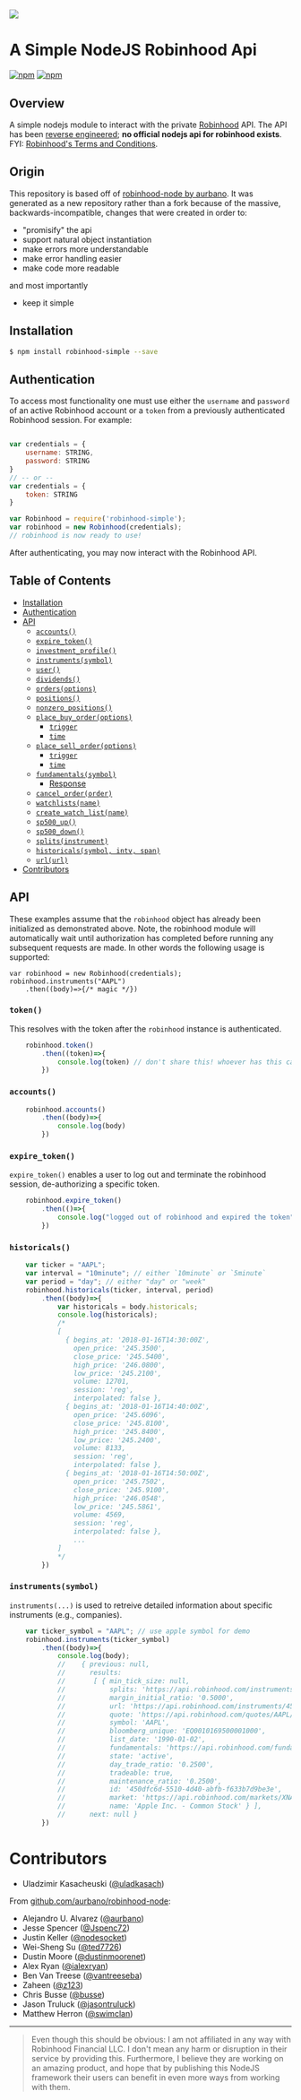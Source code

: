 <h1><img src="https://raw.githubusercontent.com/uladkasach/robinhood-simple-node/master/.github/robinhood-node.png"/></h1>


# A Simple NodeJS Robinhood Api


[![npm](https://img.shields.io/npm/v/robinhood-simple.svg?style=flat-square)](https://www.npmjs.com/package/robinhood-simple)
[![npm](https://img.shields.io/npm/dm/robinhood-simple.svg)](https://www.npmjs.com/package/robinhood-simple)

## Overview
A simple nodejs module to interact with the private [Robinhood](https://www.robinhood.com/) API. The API has been [reverse engineered](https://github.com/sanko/Robinhood); **no official nodejs api for robinhood exists**. FYI: [Robinhood's Terms and Conditions](https://brokerage-static.s3.amazonaws.com/assets/robinhood/legal/Robinhood%20Terms%20and%20Conditions.pdf).

## Origin
This repository is based off of [robinhood-node by aurbano](https://github.com/aurbano/robinhood-node). It was generated as a new repository rather than a fork because of the massive, backwards-incompatible, changes that were created in order to:
- "promisify" the api
- support natural object instantiation
- make errors more understandable
- make error handling easier
- make code more readable

and most importantly
- keep it simple



## Installation
```bash
$ npm install robinhood-simple --save
```

## Authentication

To access most functionality one must use either the `username` and `password` of an active Robinhood account or a `token` from a previously authenticated Robinhood session. For example:


```js

var credentials = {
    username: STRING,
    password: STRING
}
// -- or --
var credentials = {
    token: STRING
}

var Robinhood = require('robinhood-simple');
var robinhood = new Robinhood(credentials);
// robinhood is now ready to use!

```

After authenticating, you may now interact with the Robinhood API.




## Table of Contents

<!-- toc -->
  * [Installation](#installation)
  * [Authentication](#authentication)
  * [API](#api)
    * [`accounts()`](#accounts)
    * [`expire_token()`](#expire_token)
    * [`investment_profile()`](#investment_profile)
    * [`instruments(symbol)`](#instrumentssymbol)
    * [`user()`](#user)
    * [`dividends()`](#dividends)
    * [`orders(options)`](#ordersoptions)
    * [`positions()`](#positions)
    * [`nonzero_positions()`](#nonzero_positions)
    * [`place_buy_order(options)`](#place-buy-orderoptions)
      * [`trigger`](#trigger)
      * [`time`](#time)
    * [`place_sell_order(options)`](#place-sell-orderoptions)
      * [`trigger`](#trigger)
      * [`time`](#time)
    * [`fundamentals(symbol)`](#fundamentalssymbol)
      * [Response](#response)
    * [`cancel_order(order)`](#cancel-orderorder)
    * [`watchlists(name)`](#watchlistsname)
    * [`create_watch_list(name)`](#create-watch-listname)
    * [`sp500_up()`](#sp500-up)
    * [`sp500_down()`](#sp500-down)
    * [`splits(instrument)`](#splitsinstrument)
    * [`historicals(symbol, intv, span)`](#historicalssymbol-intv-span)
    * [`url(url)`](#urlurl)
* [Contributors](#contributors)

<!-- toc stop -->


## API

These examples assume that the `robinhood` object has already been initialized as demonstrated above. Note, the robinhood module will automatically wait until authorization has completed before running any subsequent requests are made. In other words the following usage is supported:

```
var robinhood = new Robinhood(credentials);
robinhood.instruments("AAPL")
    .then((body)=>{/* magic */})
```


### `token()`

This resolves with the token after the `robinhood` instance is authenticated.

```js
    robinhood.token()
        .then((token)=>{
            console.log(token) // don't share this! whoever has this can access your account.
        })
```

### `accounts()`

```js
    robinhood.accounts()
        .then((body)=>{
            console.log(body)
        })
```

### `expire_token()`
`expire_token()` enables a user to log out and terminate the robinhood session, de-authorizing a specific token.

```js
    robinhood.expire_token()
        .then(()=>{
            console.log("logged out of robinhood and expired the token")
        })
```

### `historicals()`

```js
    var ticker = "AAPL";
    var interval = "10minute"; // either `10minute` or `5minute`
    var period = "day"; // either "day" or "week"
    robinhood.historicals(ticker, interval, period)
        .then((body)=>{
            var historicals = body.historicals;
            console.log(historicals);
            /*
            [
              { begins_at: '2018-01-16T14:30:00Z',
                open_price: '245.3500',
                close_price: '245.5400',
                high_price: '246.0800',
                low_price: '245.2100',
                volume: 12701,
                session: 'reg',
                interpolated: false },
              { begins_at: '2018-01-16T14:40:00Z',
                open_price: '245.6096',
                close_price: '245.8100',
                high_price: '245.8400',
                low_price: '245.2400',
                volume: 8133,
                session: 'reg',
                interpolated: false },
              { begins_at: '2018-01-16T14:50:00Z',
                open_price: '245.7502',
                close_price: '245.9100',
                high_price: '246.0548',
                low_price: '245.5861',
                volume: 4569,
                session: 'reg',
                interpolated: false },
                ...
            ]
            */
        })
```

### `instruments(symbol)`

`instruments(...)` is used to retreive detailed information about specific instruments (e.g., companies).

```js
    var ticker_symbol = "AAPL"; // use apple symbol for demo
    robinhood.instruments(ticker_symbol)
        .then((body)=>{
            console.log(body);
            //    { previous: null,
            //      results:
            //       [ { min_tick_size: null,
            //           splits: 'https://api.robinhood.com/instruments/450dfc6d-5510-4d40-abfb-f633b7d9be3e/splits/',
            //           margin_initial_ratio: '0.5000',
            //           url: 'https://api.robinhood.com/instruments/450dfc6d-5510-4d40-abfb-f633b7d9be3e/',
            //           quote: 'https://api.robinhood.com/quotes/AAPL/',
            //           symbol: 'AAPL',
            //           bloomberg_unique: 'EQ0010169500001000',
            //           list_date: '1990-01-02',
            //           fundamentals: 'https://api.robinhood.com/fundamentals/AAPL/',
            //           state: 'active',
            //           day_trade_ratio: '0.2500',
            //           tradeable: true,
            //           maintenance_ratio: '0.2500',
            //           id: '450dfc6d-5510-4d40-abfb-f633b7d9be3e',
            //           market: 'https://api.robinhood.com/markets/XNAS/',
            //           name: 'Apple Inc. - Common Stock' } ],
            //      next: null }
        })
```

# Contributors


* Uladzimir Kasacheuski ([@uladkasach](https://github.com/uladkasach))

From [github.com/aurbano/robinhood-node](https://github.com/aurbano/robinhood-node):
* Alejandro U. Alvarez ([@aurbano](https://github.com/aurbano))
* Jesse Spencer ([@Jspenc72](https://github.com/jspenc72))
* Justin Keller ([@nodesocket](https://github.com/nodesocket))
* Wei-Sheng Su ([@ted7726](https://github.com/ted7726))
* Dustin Moore ([@dustinmoorenet](https://github.com/dustinmoorenet))
* Alex Ryan ([@ialexryan](https://github.com/ialexryan))
* Ben Van Treese ([@vantreeseba](https://github.com/vantreeseba))
* Zaheen ([@z123](https://github.com/z123))
* Chris Busse ([@busse](https://github.com/busse))
* Jason Truluck ([@jasontruluck](https://github.com/jasontruluck))
* Matthew Herron ([@swimclan](https://github.com/swimclan))

------------------

>Even though this should be obvious: I am not affiliated in any way with Robinhood Financial LLC. I don't mean any harm or disruption in their service by providing this. Furthermore, I believe they are working on an amazing product, and hope that by publishing this NodeJS framework their users can benefit in even more ways from working with them.
